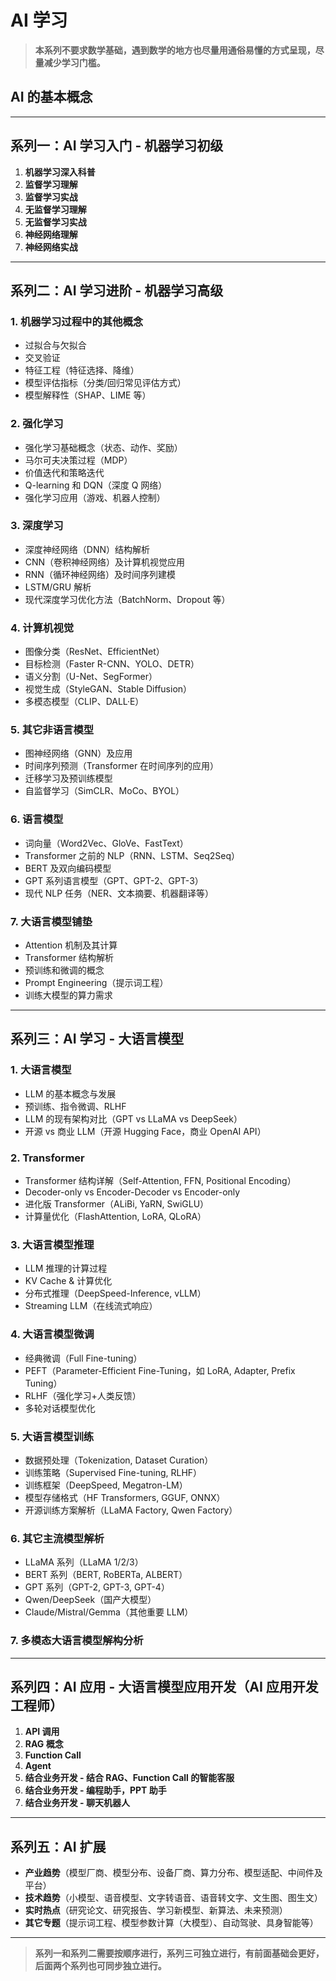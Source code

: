 # AI 学习

> **本系列不要求数学基础，遇到数学的地方也尽量用通俗易懂的方式呈现，尽量减少学习门槛。**

## AI 的基本概念

---

## 系列一：AI 学习入门 - 机器学习初级

1. **机器学习深入科普**
2. **监督学习理解**
3. **监督学习实战**
4. **无监督学习理解**
5. **无监督学习实战**
6. **神经网络理解**
7. **神经网络实战**

---

## 系列二：AI 学习进阶 - 机器学习高级

### 1. 机器学习过程中的其他概念
- 过拟合与欠拟合
- 交叉验证
- 特征工程（特征选择、降维）
- 模型评估指标（分类/回归常见评估方式）
- 模型解释性（SHAP、LIME 等）

### 2. 强化学习
- 强化学习基础概念（状态、动作、奖励）
- 马尔可夫决策过程（MDP）
- 价值迭代和策略迭代
- Q-learning 和 DQN（深度 Q 网络）
- 强化学习应用（游戏、机器人控制）

### 3. 深度学习
- 深度神经网络（DNN）结构解析
- CNN（卷积神经网络）及计算机视觉应用
- RNN（循环神经网络）及时间序列建模
- LSTM/GRU 解析
- 现代深度学习优化方法（BatchNorm、Dropout 等）

### 4. 计算机视觉
- 图像分类（ResNet、EfficientNet）
- 目标检测（Faster R-CNN、YOLO、DETR）
- 语义分割（U-Net、SegFormer）
- 视觉生成（StyleGAN、Stable Diffusion）
- 多模态模型（CLIP、DALL·E）

### 5. 其它非语言模型
- 图神经网络（GNN）及应用
- 时间序列预测（Transformer 在时间序列的应用）
- 迁移学习及预训练模型
- 自监督学习（SimCLR、MoCo、BYOL）

### 6. 语言模型
- 词向量（Word2Vec、GloVe、FastText）
- Transformer 之前的 NLP（RNN、LSTM、Seq2Seq）
- BERT 及双向编码模型
- GPT 系列语言模型（GPT、GPT-2、GPT-3）
- 现代 NLP 任务（NER、文本摘要、机器翻译等）

### 7. 大语言模型铺垫
- Attention 机制及其计算
- Transformer 结构解析
- 预训练和微调的概念
- Prompt Engineering（提示词工程）
- 训练大模型的算力需求

---

## 系列三：AI 学习 - 大语言模型

### 1. 大语言模型
- LLM 的基本概念与发展
- 预训练、指令微调、RLHF
- LLM 的现有架构对比（GPT vs LLaMA vs DeepSeek）
- 开源 vs 商业 LLM（开源 Hugging Face，商业 OpenAI API）

### 2. Transformer
- Transformer 结构详解（Self-Attention, FFN, Positional Encoding）
- Decoder-only vs Encoder-Decoder vs Encoder-only
- 进化版 Transformer（ALiBi, YaRN, SwiGLU）
- 计算量优化（FlashAttention, LoRA, QLoRA）

### 3. 大语言模型推理
- LLM 推理的计算过程
- KV Cache & 计算优化
- 分布式推理（DeepSpeed-Inference, vLLM）
- Streaming LLM（在线流式响应）

### 4. 大语言模型微调
- 经典微调（Full Fine-tuning）
- PEFT（Parameter-Efficient Fine-Tuning，如 LoRA, Adapter, Prefix Tuning）
- RLHF（强化学习+人类反馈）
- 多轮对话模型优化

### 5. 大语言模型训练
- 数据预处理（Tokenization, Dataset Curation）
- 训练策略（Supervised Fine-tuning, RLHF）
- 训练框架（DeepSpeed, Megatron-LM）
- 模型存储格式（HF Transformers, GGUF, ONNX）
- 开源训练方案解析（LLaMA Factory, Qwen Factory）

### 6. 其它主流模型解析
- LLaMA 系列（LLaMA 1/2/3）
- BERT 系列（BERT, RoBERTa, ALBERT）
- GPT 系列（GPT-2, GPT-3, GPT-4）
- Qwen/DeepSeek（国产大模型）
- Claude/Mistral/Gemma（其他重要 LLM）

### 7. 多模态大语言模型解构分析


---

## 系列四：AI 应用 - 大语言模型应用开发（AI 应用开发工程师）

1. **API 调用**
2. **RAG 概念**
3. **Function Call**
4. **Agent**
5. **结合业务开发 - 结合 RAG、Function Call 的智能客服**
6. **结合业务开发 - 编程助手，PPT 助手**
7. **结合业务开发 - 聊天机器人**

---

## 系列五：AI 扩展

- **产业趋势**（模型厂商、模型分布、设备厂商、算力分布、模型适配、中间件及平台）
- **技术趋势**（小模型、语音模型、文字转语音、语音转文字、文生图、图生文）
- **实时热点**（研究论文、研究报告、学习新模型、新算法、未来预测）
- **其它专题**（提示词工程、模型参数计算（大模型）、自动驾驶、具身智能等）

---

> **系列一和系列二需要按顺序进行，系列三可独立进行，有前面基础会更好，后面两个系列也可同步独立进行。**

